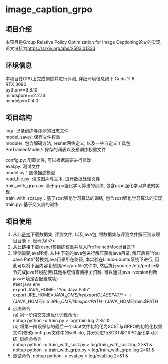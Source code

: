 # image_caption_grpo
## 项目介绍
本项目是Group Relative Policy Optimization for Image Captioning论文的实现, 论文链接为<https://arxiv.org/abs/2503.01333>

## 环境信息
本项目在GPU上完成训练并进行评测, 详细环境信息如下
Cuda 11.6  
RTX 3090  
python==3.8.10  
mindspore==2.2.14  
mindnlp==0.4.0

## 项目结构
log/: 记录训练与评测的日志文件  
model_save/: 保存文件权重  
module/: 包含解码方法, resnet网络定义, 以及一些自定义工具包  
PreTrainedModel/: 保存的词表以及预训练权重文件  

config.py: 配置文件, 可以根据需要进行修改  
eval.py: 测试文件  
model.py：图像描述模型  
read_file.py: 读取图片与文本, 进行数据处理文件  
train_with_grpo.py: 基于grpo强化学习算法的训练, 包含grpo强化学习算法的实现  
train_with_scst.py：基于scst强化学习算法的训练, 包含scst强化学习算法的实现  
train.py: 基于交叉熵的训练

## 项目使用
1. 从此[链接](https://pan.baidu.com/s/1NT3Og0NQBGL4Kfca7Rc52w)下载数据集, 评测文件, 以及java包, 将数据集与评测文件解压到该项目目录下, 密码为fs2x  
2. 从此[链接](https://mindspore-website.obs.cn-north-4.myhuaweicloud.com/notebook/models/application/resnet50_224_new.ckpt)下载resnet预训练权重并放入PreTrainedModel目录下  
3. 评测需要java环境, 从1中下载的java包进行解压获得java目录, 解压后将"You Java Path"替换为java目录所在路径, 本实验在Linux-ubuntu系统下进行, 因此可以将下面内容复制到/etc/profile文件中, 然后执行source /etc/profile命令完成java环境配置(其他系统请查阅相关资料, 可以通过java -version判断java环境是否配置成功)  
    #set java env  
    export JAVA_HOME="You Java Path"  
    export JRE_HOME=${JAVA_HOME}/jre  
    export CLASSPATH=.:${JAVA_HOME}/lib:${JRE_HOME}/lib  
    export PATH=${JAVA_HOME}/bin:$PATH  
4. 训练命令:   
    (a) 第一阶段交叉熵优化训练命令:  
        nohup python -u train.py > log/train.log 2>&1 &  
    (b) 将第一阶段保存的最后一个ckpt文件初始化为SCST与GRPO的初始化权重文件(修改config.py文件中的self.ck), 并分别进行SCST与GRPO强化学习训练, 训练命令为  
        nohup python -u train_with_scst.py > log/train_with_scst.log 2>&1 &  
        nohup python -u train_with_grpo.py > log/train_with_grpo.log 2>&1 &  
5. 测试命令: nohup python -u eval.py > log/eval.log 2>&1 &